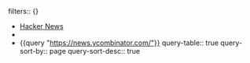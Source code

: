 filters:: {}

- [Hacker News](https://news.ycombinator.com/)
-
- {{query "https://news.ycombinator.com/"}}
  query-table:: true
  query-sort-by:: page
  query-sort-desc:: true